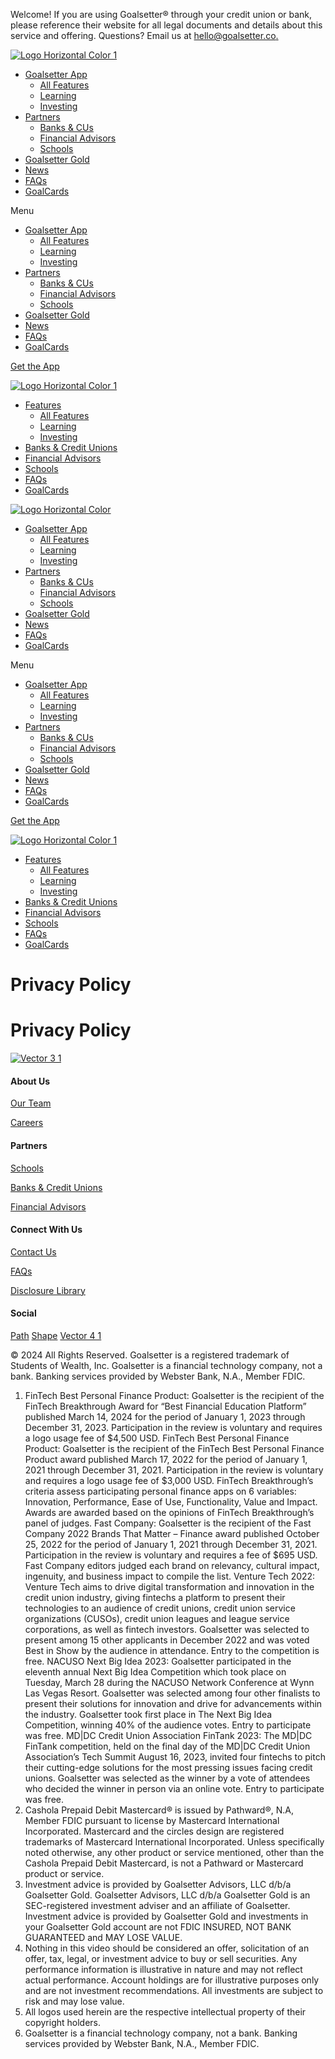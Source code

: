 Welcome! If you are using Goalsetter® through your credit union or bank, please reference their website for all legal documents and details about this service and offering. Questions? Email us at [hello@goalsetter.co.](mailto:hello@goalsetter.co)

[![Logo Horizontal Color 1](https://goalsetter.co/wp-content/uploads/2023/10/Logo-Horizontal-Color-1.svg)](https://goalsetter.co/)

* [Goalsetter App](https://goalsetter.co/features/)
    * [All Features](https://goalsetter.co/features/)
    * [Learning](https://goalsetter.co/learning/)
    * [Investing](https://goalsetter.co/investing/)
* [Partners](https://www.goalsetter.co/our-partners)
    * [Banks & CUs](https://goalsetter.co/banks-cus/)
    * [Financial Advisors](https://goalsetter.co/financial-advisors/)
    * [Schools](https://goalsetter.co/schools/)
* [Goalsetter Gold](https://goalsetter.co/investing/)
* [News](https://goalsetter.co/news/)
* [FAQs](https://goalsetter.co/faq/)
* [GoalCards](https://givegoalcards.com/)

Menu

* [Goalsetter App](https://goalsetter.co/features/)
    * [All Features](https://goalsetter.co/features/)
    * [Learning](https://goalsetter.co/learning/)
    * [Investing](https://goalsetter.co/investing/)
* [Partners](https://www.goalsetter.co/our-partners)
    * [Banks & CUs](https://goalsetter.co/banks-cus/)
    * [Financial Advisors](https://goalsetter.co/financial-advisors/)
    * [Schools](https://goalsetter.co/schools/)
* [Goalsetter Gold](https://goalsetter.co/investing/)
* [News](https://goalsetter.co/news/)
* [FAQs](https://goalsetter.co/faq/)
* [GoalCards](https://givegoalcards.com/)

[Get the App](https://goalsetter.co/app-download/)

  

[![Logo Horizontal Color 1](https://goalsetter.co/wp-content/uploads/2023/10/Logo-Horizontal-Color-1.svg)](https://goalsetter.co/)

* [Features](https://goalsetter.co/features/)
    * [All Features](https://goalsetter.co/features/)
    * [Learning](https://goalsetter.co/learning/)
    * [Investing](https://goalsetter.co/investing/)
* [Banks & Credit Unions](https://goalsetter.co/banks-cus/)
* [Financial Advisors](https://goalsetter.co/financial-advisors/)
* [Schools](https://goalsetter.co/schools/)
* [FAQs](https://goalsetter.co/faq/)
* [GoalCards](https://givegoalcards.com/)

[](#)[](#)[](#)

[![Logo Horizontal Color](https://goalsetter.co/wp-content/uploads/2023/11/Logo-Horizontal-Color.svg)](https://goalsetter.co/)

* [Goalsetter App](https://goalsetter.co/features/)
    * [All Features](https://goalsetter.co/features/)
    * [Learning](https://goalsetter.co/learning/)
    * [Investing](https://goalsetter.co/investing/)
* [Partners](https://www.goalsetter.co/our-partners)
    * [Banks & CUs](https://goalsetter.co/banks-cus/)
    * [Financial Advisors](https://goalsetter.co/financial-advisors/)
    * [Schools](https://goalsetter.co/schools/)
* [Goalsetter Gold](https://goalsetter.co/investing/)
* [News](https://goalsetter.co/news/)
* [FAQs](https://goalsetter.co/faq/)
* [GoalCards](https://givegoalcards.com/)

Menu

* [Goalsetter App](https://goalsetter.co/features/)
    * [All Features](https://goalsetter.co/features/)
    * [Learning](https://goalsetter.co/learning/)
    * [Investing](https://goalsetter.co/investing/)
* [Partners](https://www.goalsetter.co/our-partners)
    * [Banks & CUs](https://goalsetter.co/banks-cus/)
    * [Financial Advisors](https://goalsetter.co/financial-advisors/)
    * [Schools](https://goalsetter.co/schools/)
* [Goalsetter Gold](https://goalsetter.co/investing/)
* [News](https://goalsetter.co/news/)
* [FAQs](https://goalsetter.co/faq/)
* [GoalCards](https://givegoalcards.com/)

[Get the App](https://goalsetter.co/app-download/)

  

[![Logo Horizontal Color 1](https://goalsetter.co/wp-content/uploads/2023/10/Logo-Horizontal-Color-1.svg)](https://goalsetter.co/)

* [Features](https://goalsetter.co/features/)
    * [All Features](https://goalsetter.co/features/)
    * [Learning](https://goalsetter.co/learning/)
    * [Investing](https://goalsetter.co/investing/)
* [Banks & Credit Unions](https://goalsetter.co/banks-cus/)
* [Financial Advisors](https://goalsetter.co/financial-advisors/)
* [Schools](https://goalsetter.co/schools/)
* [FAQs](https://goalsetter.co/faq/)
* [GoalCards](https://givegoalcards.com/)

[](#)[](#)[](#)

Privacy Policy
==============

Privacy Policy
==============

[![Vector 3 1](https://goalsetter.co/wp-content/uploads/2023/10/Vector-3-1.svg)](https://goalsetter.co/)

#### About Us

[Our Team](https://goalsetter.co/our-team/)

[Careers](https://jobs.gusto.com/boards/goalsetter-e1277a8f-baa6-4ac0-a22a-325609d27fcf)

#### Partners

[Schools](https://goalsetter.co/schools/)

[Banks & Credit Unions](https://goalsetter.co/banks-cus/)

[Financial Advisors](https://goalsetter.co/financial-advisors/)

#### Connect With Us

[Contact Us](https://goalsetter.co/contact/)

[FAQs](https://goalsetter.co/faq/)

[Disclosure Library](https://goalsetter.co/disclosure-library/)

#### Social

[Path](https://www.facebook.com/goalsetterco/) [Shape](https://www.instagram.com/goalsetterco) [Vector 4 1](https://twitter.com/GoalsetterCo)

© 2024 All Rights Reserved. Goalsetter is a registered trademark of Students of Wealth, Inc. Goalsetter is a financial technology company, not a bank. Banking services provided by Webster Bank, N.A., Member FDIC.

1. FinTech Best Personal Finance Product: Goalsetter is the recipient of the FinTech Breakthrough Award for “Best Financial Education Platform” published March 14, 2024 for the period of January 1, 2023 through December 31, 2023. Participation in the review is voluntary and requires a logo usage fee of $4,500 USD. FinTech Best Personal Finance Product: Goalsetter is the recipient of the FinTech Best Personal Finance Product award published March 17, 2022 for the period of January 1, 2021 through December 31, 2021. Participation in the review is voluntary and requires a logo usage fee of $3,000 USD. FinTech Breakthrough’s criteria assess participating personal finance apps on 6 variables: Innovation, Performance, Ease of Use, Functionality, Value and Impact. Awards are awarded based on the opinions of FinTech Breakthrough’s panel of judges. Fast Company: Goalsetter is the recipient of the Fast Company 2022 Brands That Matter – Finance award published October 25, 2022 for the period of January 1, 2021 through December 31, 2021. Participation in the review is voluntary and requires a fee of $695 USD. Fast Company editors judged each brand on relevancy, cultural impact, ingenuity, and business impact to compile the list. Venture Tech 2022: Venture Tech aims to drive digital transformation and innovation in the credit union industry, giving fintechs a platform to present their technologies to an audience of credit unions, credit union service organizations (CUSOs), credit union leagues and league service corporations, as well as fintech investors. Goalsetter was selected to present among 15 other applicants in December 2022 and was voted Best in Show by the audience in attendance. Entry to the competition is free. NACUSO Next Big Idea 2023: Goalsetter participated in the eleventh annual Next Big Idea Competition which took place on Tuesday, March 28 during the NACUSO Network Conference at Wynn Las Vegas Resort. Goalsetter was selected among four other finalists to present their solutions for innovation and drive for advancements within the industry. Goalsetter took first place in The Next Big Idea Competition, winning 40% of the audience votes. Entry to participate was free. MD|DC Credit Union Association FinTank 2023: The MD|DC FinTank competition, held on the final day of the MD|DC Credit Union Association’s Tech Summit August 16, 2023, invited four fintechs to pitch their cutting-edge solutions for the most pressing issues facing credit unions. Goalsetter was selected as the winner by a vote of attendees who decided the winner in person via an online vote. Entry to participate was free.
2. Cashola Prepaid Debit Mastercard® is issued by Pathward®, N.A, Member FDIC pursuant to license by Mastercard International Incorporated. Mastercard and the circles design are registered trademarks of Mastercard International Incorporated. Unless specifically noted otherwise, any other product or service mentioned, other than the Cashola Prepaid Debit Mastercard, is not a Pathward or Mastercard product or service.
3. Investment advice is provided by Goalsetter Advisors, LLC d/b/a Goalsetter Gold. Goalsetter Advisors, LLC d/b/a Goalsetter Gold is an SEC-registered investment adviser and an affiliate of Goalsetter. Investment advice is provided by Goalsetter Gold and investments in your Goalsetter Gold account are not FDIC INSURED, NOT BANK GUARANTEED and MAY LOSE VALUE.
4. Nothing in this video should be considered an offer, solicitation of an offer, tax, legal, or investment advice to buy or sell securities. Any performance information is illustrative in nature and may not reflect actual performance. Account holdings are for illustrative purposes only and are not investment recommendations. All investments are subject to risk and may lose value.
5. All logos used herein are the respective intellectual property of their copyright holders.
6. Goalsetter is a financial technology company, not a bank. Banking services provided by Webster Bank, N.A., Member FDIC.